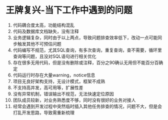 # 王牌复兴-当下工作中遇到的问题
1. 代码耦合度太高，功能结构混乱
2. 代码及数据库文档缺失，没有注释
3. 业务逻辑复杂，同时由于以上两点，导致问题排查效率低下，改动一点可能同步触发其他不可预估问题
4. 代码编写不规范，尤其SQL查询，有多次查询，重复查询，查不需要，循环里查询等问题，且没对SQL语句进行相关优化
5. 存在很多无用代码，但是没有删除或注释，百分之90确认无用但不能百分百确定
6. 代码运行时存在大量warning，notice信息
7. 项目无良好架构支持，无设计模式，框架不成熟
8. 不支持高并发，高可用等，扩展性差
9. 没有异常机制，错误输出不规范，无法快速定位原因
10. 团队成员较新，对业务熟悉度不够，同时没有很好的业务对接人
11. 经常会遇到开发过程中突然临时插入其他任务排查的情况，问题不大，但是会打乱开发思路，导致需重新梳理